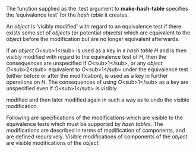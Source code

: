  

The function supplied as the :test argument to **make-hash-table** specifies the ‘equivalence test’ for the *hash table* it creates. 

An *object* is ‘visibly modified’ with regard to an equivalence test if there exists some set of *objects* (or potential *objects*) which are equivalent to the *object* before the modification but are no longer equivalent afterwards. 

If an *object O*&#60;sub&#62;1&#60;/sub&#62; is used as a key in a *hash table H* and is then visibly modified with regard to the equivalence test of *H*, then the consequences are unspecified if *O*&#60;sub&#62;1&#60;/sub&#62;, or any *object O*&#60;sub&#62;2&#60;/sub&#62; equivalent to *O*&#60;sub&#62;1&#60;/sub&#62; under the equivalence test (either before or after the modification), is used as a key in further operations on *H*. The consequences of using *O*&#60;sub&#62;1&#60;/sub&#62; as a key are unspecified even if *O*&#60;sub&#62;1&#60;/sub&#62; is visibly 

modified and then later modified again in such a way as to undo the visible modification. 

Following are specifications of the modifications which are visible to the equivalence tests which must be supported by *hash tables*. The modifications are described in terms of modification of components, and are defined recursively. Visible modifications of components of the *object* are visible modifications of the *object*. 

